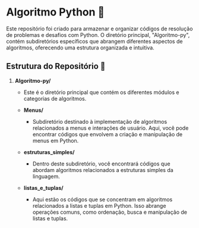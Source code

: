 # Algoritmo Python 🐍

Este repositório foi criado para armazenar e organizar códigos de resolução de problemas e desafios com Python. O diretório principal, "Algoritmo-py", contém subdiretórios específicos que abrangem diferentes aspectos de algoritmos, oferecendo uma estrutura organizada e intuitiva.

## Estrutura do Repositório 📂

1. **Algoritmo-py/**
    - Este é o diretório principal que contém os diferentes módulos e categorias de algoritmos.

    - **Menus/**
        - Subdiretório destinado à implementação de algoritmos relacionados a menus e interações de usuário. Aqui, você pode encontrar códigos que envolvem a criação e manipulação de menus em Python.

    - **estruturas_simples/**
        - Dentro deste subdiretório, você encontrará códigos que abordam algoritmos relacionados a estruturas simples da linguagem. 
    - **listas_e_tuplas/**
        - Aqui estão os códigos que se concentram em algoritmos relacionados a listas e tuplas em Python. Isso abrange operações comuns, como ordenação, busca e manipulação de listas e tuplas.

